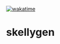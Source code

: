 [![wakatime](https://wakatime.com/badge/user/39776aef-7d2d-4a03-980f-49297dcf53aa/project/76954bee-a4e6-4cf1-a8f5-9b35f122d1f3.svg)](https://wakatime.com/badge/user/39776aef-7d2d-4a03-980f-49297dcf53aa/project/76954bee-a4e6-4cf1-a8f5-9b35f122d1f3)

# skellygen
